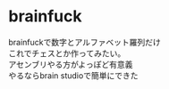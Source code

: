 # brainfuck
brainfuckで数字とアルファベット羅列だけ  
これでチェスとか作ってみたい。  
アセンブリやる方がよっぽど有意義  
やるならbrain studioで簡単にできた  